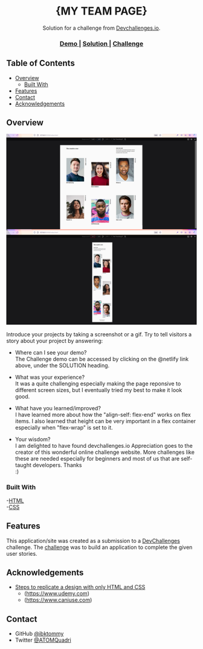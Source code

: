 <!-- Please update value in the {}  -->

<h1 align="center">{MY TEAM PAGE}</h1>

<div align="center">
   Solution for a challenge from  <a href="http://devchallenges.io" target="_blank">Devchallenges.io</a>.
</div>

<div align="center">
  <h3>
    <a href="{https://github.com/ibktommy/Dev-Challenge-My-Team_Page}">
      Demo
    </a>
    <span> | </span>
    <a href="https://ibktommy-my-team-page-devchallenge.netlify.app/">
      Solution
    </a>
    <span> | </span>
    <a href="https://devchallenges.io/challenges/hhmesazsqgKXrTkYkt0U">
      Challenge
    </a>
  </h3>
</div>

<!-- TABLE OF CONTENTS -->

## Table of Contents

- [Overview](#overview)
  - [Built With](#built-with)
- [Features](#features)
- [Contact](#contact)
- [Acknowledgements](#acknowledgements)

<!-- OVERVIEW -->

## Overview

![screenshot](https://github.com/ibktommy/Dev-Challenge-My-Team_Page/blob/master/Project%20screenshot.png)

Introduce your projects by taking a screenshot or a gif. Try to tell visitors a story about your project by answering:

- Where can I see your demo? <br>
  The Challenge demo can be accessed by clicking on the @netlify link above, under the SOLUTION heading.

- What was your experience? <br>
  It was a quite challenging especially making the page reponsive to different screen sizes, but I eventually tried my best to make it look good.

- What have you learned/improved? <br>
  I have learned more about how the "align-self: flex-end" works on flex items. I also learned that height can be very important in a flex container especially when "flex-wrap" is set to it.

- Your wisdom? <br>
  I am delighted to have found devchallenges.io Appreciation goes to the creator of this wonderful online challenge website. More challenges like these are needed especially for beginners and most of us that are self-taught developers. Thanks <br>:)

### Built With

<!-- This section should list any major frameworks that you built your project using. Here are a few examples.-->

  -[HTML](https://html.com/)<br>
  -[CSS](https://www.w3schools.com/css/css_intro.asp)

## Features

<!-- List the features of your application or follow the template. Don't share the figma file here :) -->

This application/site was created as a submission to a [DevChallenges](https://devchallenges.io/challenges) challenge. The [challenge](https://devchallenges.io/challenges/hhmesazsqgKXrTkYkt0U) was to build an application to complete the given user stories.


## Acknowledgements

<!-- This section should list any articles or add-ons/plugins that helps you to complete the project. This is optional but it will help you in the future. For exmpale -->

- [Steps to replicate a design with only HTML and CSS](https://devchallenges-blogs.web.app/how-to-replicate-design/)
  - (https://www.udemy.com)
  - (https://www.caniuse.com)

## Contact

- GitHub [@ibktommy](https://github.com/ibktommy)
- Twitter [@ATOMQuadri](https://twitter.com/ATOMQuadri)
